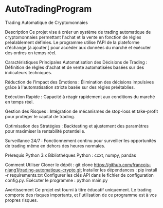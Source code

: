 # AutoTradingProgram
Trading Automatique de Cryptomonnaies

Description
Ce projet vise à créer un système de trading automatique de cryptomonnaies permettant l'achat et la vente en fonction de règles préalablement définies. Le programme utilise l'API de la plateforme d'échange [à ajouter ] pour accéder aux données du marché et exécuter des ordres en temps réel.

Caractéristiques Principales
Automatisation des Décisions de Trading : Définition de règles d'achat et de vente automatisées basées sur des indicateurs techniques.

Réduction de l'Impact des Émotions : Élimination des décisions impulsives grâce à l'automatisation stricte basée sur des règles préétablies.

Exécution Rapide : Capacité à réagir rapidement aux conditions du marché en temps réel.

Gestion des Risques : Intégration de mécanismes de stop-loss et take-profit pour protéger le capital de trading.

Optimisation des Stratégies : Backtesting et ajustement des paramètres pour maximiser la rentabilité potentielle.

Surveillance 24/7 : Fonctionnement continu pour surveiller les opportunités de trading même en dehors des heures normales.

Prérequis
Python 3.x
Bibliothèques Python : ccxt, numpy, pandas

Comment Utiliser
Cloner le dépôt : git clone https://github.com/francois-niang1/trading-automatique-crypto.git
Installer les dépendances : pip install -r requirements.txt
Configurer les clés API dans le fichier de configuration config.py.
Exécuter le programme : python main.py

Avertissement
Ce projet est fourni à titre éducatif uniquement. Le trading comporte des risques importants, et l'utilisation de ce programme est à vos propres risques.
